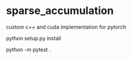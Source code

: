 # sparse_accumulation
custom c++ and cuda implementation for pytorch

python setup.py install

python -m pytest . 
